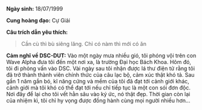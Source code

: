 **Ngày sinh:** 18/07/1999


**Cung hoàng đạo:** Cự Giải


**Câu trích dẫn yêu thích:**
> Cần cù thì bù siêng lăng. Chỉ có nàm thì mới có ăn

**Cảm nghĩ về DSC-DUT:** Vào một ngày mưa nhiều gió, tôi phóng vội trên con Wave Alpha đưa tôi đến một nơi xa, là trường Đại học Bách Khoa. Hôm đó, tôi đi phỏng vấn vào DSC. Vài ngày sau tôi nhận được lá thư điện tử rằng tôi đã trở thành thành viên chính thức của câu lạc bộ, cảm xúc thật khó tả. Sau gần 1 năm gắn bó, kĩ năng cứng và mềm của tôi đã đạt tới cảnh giới khác, cảnh giới mà tôi khó có thể đạt tới nếu chỉ tiếp tục là một con sói đơn độc. Nơi đây để lại cho tôi vết hằn sâu vào ký ức, nó thật đẹp. Thời gian còn lại của nhiệm kì, tôi chỉ hy vọng được đồng hành cùng mọi người nhiều hơn...
